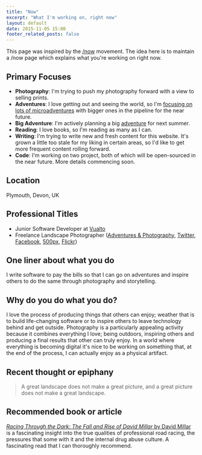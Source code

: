 ```yaml
---
title: "Now"
excerpt: "What I'm working on, right now"
layout: default
date: 2015-11-05 15:00
footer_related_posts: false
---
```


This page was inspired by the [/now][now_movement] movement. The idea here is to maintain a /now page which explains what you're working on right now.

## Primary Focuses

* **Photography**: I'm trying to push my photography forward with a view to selling prints.
* **Adventures**: I love getting out and seeing the world, so I'm [focusing on lots of microadventures][adventures_photography] with bigger ones in the pipeline for the near future.
* **Big Adventure**: I'm actively planning a big [adventure][adventures_photography] for next summer.
* **Reading**: I love books, so I'm reading as many as I can.
* **Writing**: I'm trying to write new and fresh content for this website. It's grown a little too stale for my liking in certain areas, so I'd like to get more frequent content rolling forward.
* **Code**: I'm working on two project, both of which will be open-sourced in the near future. More details commencing soon.

## Location

Plymouth, Devon, UK

## Professional Titles

* Junior Software Developer at [Vualto][vualto]
* Freelance Landscape Photographer ([Adventures &amp; Photography][adventures_photography], [Twitter][twitter], [Facebook][facebook], [500px][500px], [Flickr][flickr])

## One liner about what you do

I write software to pay the bills so that I can go on adventures and inspire others to do the same through photography and storytelling.

## Why do you do what you do?

I love the process of producing things that others can enjoy; weather that is to build life-changing software or to inspire others to leave technology behind and get outside. Photography is a particularly appealing activity because it combines everything I love; being outdoors, inspiring others and producing a final results that other can truly enjoy. In a world where everything is becoming digital it's nice to be working on something that, at the end of the process, I can actually enjoy as a physical artifact.

## Recent thought or epiphany

> A great landscape does not make a great picture, and a great picture does not make a great landscape.

## Recommended book or article

[*Racing Through the Dark: The Fall and Rise of David Millar* by David Millar][recommended_book] is a fascinating insight into the true qualities of professional road racing, the pressures that some with it and the internal drug abuse culture. A fascinating read that I can thoroughly recommend.

[now_movement]: https://sivers.org/nowff "Derek Sivers on the /now movement"
[adventures_photography]: http://danielgroves.net/adventures-photography/ "Adventures and Photography"
[vualto]: http://vualto.com "Video streaming and DRM solutions"
[twitter]: https://twitter.com/danielsgroves "Daniel Groves on Twitter"
[facebook]: http://facebook.com/danielgrovesphotography "Daniel Groves Photography on Facebook"
[500px]: http://500px.com/danielsgroves "Daniel Groves on 500px"
[flickr]: https://www.flickr.com/photos/danielgroves/ "Daniel Groves on Flickr"
[recommended_book]: http://amzn.to/1GNjaC8 "Buy Racing Through the Dark: The Fall and Rise of David Millar on Amazon"
